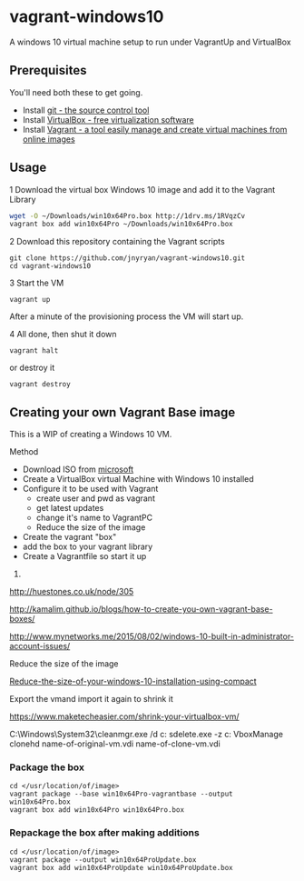 # vagrant-windows10

A windows 10 virtual machine setup to run under VagrantUp and VirtualBox


## Prerequisites

You'll need both these to get going.

- Install [git - the source control tool ](https://git-scm.com/downloads)
- Install [VirtualBox - free virtualization software ](https://www.virtualbox.org/wiki/Downloads)
- Install [Vagrant - a tool easily manage and create virtual machines from online images ](https://www.vagrantup.com/)

## Usage

1 Download the virtual box Windows 10 image and add it to the Vagrant Library
``` bash
wget -O ~/Downloads/win10x64Pro.box http://1drv.ms/1RVqzCv
vagrant box add win10x64Pro ~/Downloads/win10x64Pro.box
```

2 Download this repository containing the Vagrant scripts
```
git clone https://github.com/jnyryan/vagrant-windows10.git
cd vagrant-windows10
```

3 Start the VM
```
vagrant up
```
After a minute of the provisioning process the VM will start up.

4 All done, then shut it down
```
vagrant halt
```
or destroy it
```
vagrant destroy
```

## Creating your own Vagrant Base image

This is a WIP of creating a Windows 10 VM.

Method

- Download ISO from [microsoft](https://www.microsoft.com/en-gb/software-download/windows10)
- Create a VirtualBox virtual Machine with Windows 10 installed
- Configure it to be used with Vagrant
  - create user and pwd as vagrant
  - get latest updates
  - change it's name to VagrantPC
  - Reduce the size of the image
- Create the vagrant "box"
- add the box to your vagrant library
- Create a Vagrantfile so start it up


1.
  http://huestones.co.uk/node/305

  http://kamalim.github.io/blogs/how-to-create-you-own-vagrant-base-boxes/

  http://www.mynetworks.me/2015/08/02/windows-10-built-in-administrator-account-issues/

  Reduce the size of the image

  [Reduce-the-size-of-your-windows-10-installation-using-compact](http://winaero.com/blog/reduce-the-size-of-your-windows-10-installation-using-compact-exe/)

  Export the vmand import it again to shrink it

  https://www.maketecheasier.com/shrink-your-virtualbox-vm/

  C:\Windows\System32\cleanmgr.exe /d c:
  sdelete.exe -z c:
  VboxManage clonehd name-of-original-vm.vdi name-of-clone-vm.vdi

### Package the box

```
cd </usr/location/of/image>
vagrant package --base win10x64Pro-vagrantbase --output win10x64Pro.box
vagrant box add win10x64Pro win10x64Pro.box
```

### Repackage the box after making additions

```
cd </usr/location/of/image>
vagrant package --output win10x64ProUpdate.box
vagrant box add win10x64ProUpdate win10x64ProUpdate.box
```
